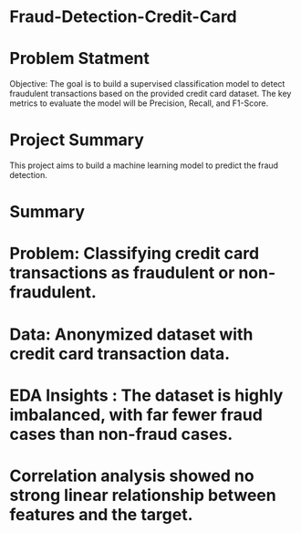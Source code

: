 # Fraud-Detection-Credit-Card

# Problem Statment
Objective: The goal is to build a supervised classification model to detect fraudulent transactions based on the provided credit card dataset. The key metrics to evaluate the model will be Precision, Recall, and F1-Score.

# Project Summary

This project aims to build a machine learning model to predict the fraud detection.

# Summary

# Problem: Classifying credit card transactions as fraudulent or non-fraudulent.

# Data: Anonymized dataset with credit card transaction data.

# EDA Insights : The dataset is highly imbalanced, with far fewer fraud cases than non-fraud cases.

# Correlation analysis showed no strong linear relationship between features and the target.
